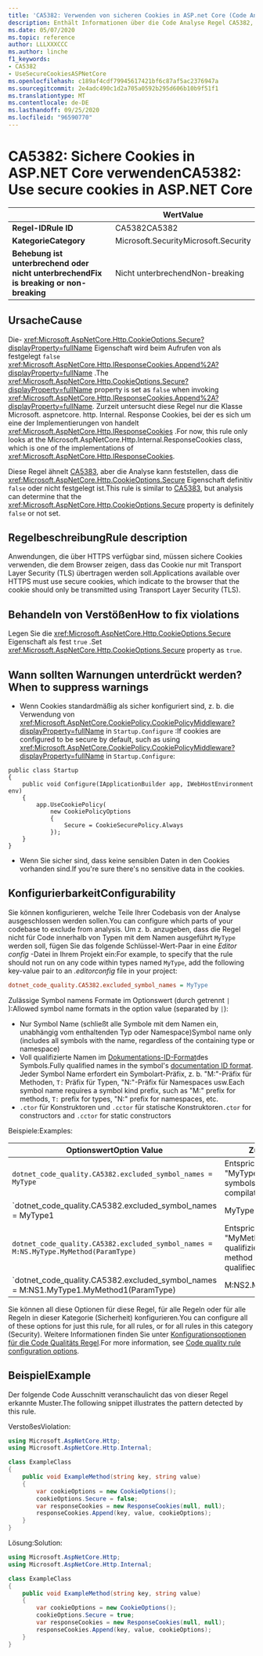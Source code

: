 ```yaml
---
title: 'CA5382: Verwenden von sicheren Cookies in ASP.net Core (Code Analyse)'
description: Enthält Informationen über die Code Analyse Regel CA5382, einschließlich der Gründe, der Behebung von Verstößen und der Zeit, zu der Sie unterdrückt werden soll.
ms.date: 05/07/2020
ms.topic: reference
author: LLLXXXCCC
ms.author: linche
f1_keywords:
- CA5382
- UseSecureCookiesASPNetCore
ms.openlocfilehash: c189af4cdf79945617421bf6c87af5ac2376947a
ms.sourcegitcommit: 2e4adc490c1d2a705a0592b295d606b10b9f51f1
ms.translationtype: MT
ms.contentlocale: de-DE
ms.lasthandoff: 09/25/2020
ms.locfileid: "96590770"
---
```

# <a name="ca5382-use-secure-cookies-in-aspnet-core"></a><span data-ttu-id="83b1b-103">CA5382: Sichere Cookies in ASP.NET Core verwenden</span><span class="sxs-lookup"><span data-stu-id="83b1b-103">CA5382: Use secure cookies in ASP.NET Core</span></span>

| | <span data-ttu-id="83b1b-104">Wert</span><span class="sxs-lookup"><span data-stu-id="83b1b-104">Value</span></span> |
|-|-|
| <span data-ttu-id="83b1b-105">**Regel-ID**</span><span class="sxs-lookup"><span data-stu-id="83b1b-105">**Rule ID**</span></span> |<span data-ttu-id="83b1b-106">CA5382</span><span class="sxs-lookup"><span data-stu-id="83b1b-106">CA5382</span></span>|
| <span data-ttu-id="83b1b-107">**Kategorie**</span><span class="sxs-lookup"><span data-stu-id="83b1b-107">**Category**</span></span> |<span data-ttu-id="83b1b-108">Microsoft.Security</span><span class="sxs-lookup"><span data-stu-id="83b1b-108">Microsoft.Security</span></span>|
| <span data-ttu-id="83b1b-109">**Behebung ist unterbrechend oder nicht unterbrechend**</span><span class="sxs-lookup"><span data-stu-id="83b1b-109">**Fix is breaking or non-breaking**</span></span> |<span data-ttu-id="83b1b-110">Nicht unterbrechend</span><span class="sxs-lookup"><span data-stu-id="83b1b-110">Non-breaking</span></span>|

## <a name="cause"></a><span data-ttu-id="83b1b-111">Ursache</span><span class="sxs-lookup"><span data-stu-id="83b1b-111">Cause</span></span>

<span data-ttu-id="83b1b-112">Die- <xref:Microsoft.AspNetCore.Http.CookieOptions.Secure?displayProperty=fullName> Eigenschaft wird beim Aufrufen von als festgelegt `false` <xref:Microsoft.AspNetCore.Http.IResponseCookies.Append%2A?displayProperty=fullName> .</span><span class="sxs-lookup"><span data-stu-id="83b1b-112">The <xref:Microsoft.AspNetCore.Http.CookieOptions.Secure?displayProperty=fullName> property is set as `false` when invoking <xref:Microsoft.AspNetCore.Http.IResponseCookies.Append%2A?displayProperty=fullName>.</span></span> <span data-ttu-id="83b1b-113">Zurzeit untersucht diese Regel nur die Klasse Microsoft. aspnetcore. http. Internal. Response Cookies, bei der es sich um eine der Implementierungen von handelt <xref:Microsoft.AspNetCore.Http.IResponseCookies> .</span><span class="sxs-lookup"><span data-stu-id="83b1b-113">For now, this rule only looks at the Microsoft.AspNetCore.Http.Internal.ResponseCookies class, which is one of the implementations of <xref:Microsoft.AspNetCore.Http.IResponseCookies>.</span></span>

<span data-ttu-id="83b1b-114">Diese Regel ähnelt [CA5383](ca5383.md), aber die Analyse kann feststellen, dass die <xref:Microsoft.AspNetCore.Http.CookieOptions.Secure> Eigenschaft definitiv `false` oder nicht festgelegt ist.</span><span class="sxs-lookup"><span data-stu-id="83b1b-114">This rule is similar to [CA5383](ca5383.md), but analysis can determine that the <xref:Microsoft.AspNetCore.Http.CookieOptions.Secure> property is definitely `false` or not set.</span></span>

## <a name="rule-description"></a><span data-ttu-id="83b1b-115">Regelbeschreibung</span><span class="sxs-lookup"><span data-stu-id="83b1b-115">Rule description</span></span>

<span data-ttu-id="83b1b-116">Anwendungen, die über HTTPS verfügbar sind, müssen sichere Cookies verwenden, die dem Browser zeigen, dass das Cookie nur mit Transport Layer Security (TLS) übertragen werden soll.</span><span class="sxs-lookup"><span data-stu-id="83b1b-116">Applications available over HTTPS must use secure cookies, which indicate to the browser that the cookie should only be transmitted using Transport Layer Security (TLS).</span></span>

## <a name="how-to-fix-violations"></a><span data-ttu-id="83b1b-117">Behandeln von Verstößen</span><span class="sxs-lookup"><span data-stu-id="83b1b-117">How to fix violations</span></span>

<span data-ttu-id="83b1b-118">Legen Sie die <xref:Microsoft.AspNetCore.Http.CookieOptions.Secure> Eigenschaft als fest `true` .</span><span class="sxs-lookup"><span data-stu-id="83b1b-118">Set <xref:Microsoft.AspNetCore.Http.CookieOptions.Secure> property as `true`.</span></span>

## <a name="when-to-suppress-warnings"></a><span data-ttu-id="83b1b-119">Wann sollten Warnungen unterdrückt werden?</span><span class="sxs-lookup"><span data-stu-id="83b1b-119">When to suppress warnings</span></span>

- <span data-ttu-id="83b1b-120">Wenn Cookies standardmäßig als sicher konfiguriert sind, z. b. die Verwendung von <xref:Microsoft.AspNetCore.CookiePolicy.CookiePolicyMiddleware?displayProperty=fullName> in `Startup.Configure` :</span><span class="sxs-lookup"><span data-stu-id="83b1b-120">If cookies are configured to be secure by default, such as using <xref:Microsoft.AspNetCore.CookiePolicy.CookiePolicyMiddleware?displayProperty=fullName> in `Startup.Configure`:</span></span>

```
public class Startup
{
    public void Configure(IApplicationBuilder app, IWebHostEnvironment env)
    {
        app.UseCookiePolicy(
            new CookiePolicyOptions
            {
                Secure = CookieSecurePolicy.Always
            });
    }
}
```

- <span data-ttu-id="83b1b-121">Wenn Sie sicher sind, dass keine sensiblen Daten in den Cookies vorhanden sind.</span><span class="sxs-lookup"><span data-stu-id="83b1b-121">If you're sure there's no sensitive data in the cookies.</span></span>

## <a name="configurability"></a><span data-ttu-id="83b1b-122">Konfigurierbarkeit</span><span class="sxs-lookup"><span data-stu-id="83b1b-122">Configurability</span></span>

<span data-ttu-id="83b1b-123">Sie können konfigurieren, welche Teile Ihrer Codebasis von der Analyse ausgeschlossen werden sollen.</span><span class="sxs-lookup"><span data-stu-id="83b1b-123">You can configure which parts of your codebase to exclude from analysis.</span></span> <span data-ttu-id="83b1b-124">Um z. b. anzugeben, dass die Regel nicht für Code innerhalb von Typen mit dem Namen ausgeführt `MyType` werden soll, fügen Sie das folgende Schlüssel-Wert-Paar in eine *Editor config* -Datei in Ihrem Projekt ein:</span><span class="sxs-lookup"><span data-stu-id="83b1b-124">For example, to specify that the rule should not run on any code within types named `MyType`, add the following key-value pair to an *.editorconfig* file in your project:</span></span>

```ini
dotnet_code_quality.CA5382.excluded_symbol_names = MyType
```

<span data-ttu-id="83b1b-125">Zulässige Symbol namens Formate im Optionswert (durch getrennt `|` ):</span><span class="sxs-lookup"><span data-stu-id="83b1b-125">Allowed symbol name formats in the option value (separated by `|`):</span></span>

- <span data-ttu-id="83b1b-126">Nur Symbol Name (schließt alle Symbole mit dem Namen ein, unabhängig vom enthaltenden Typ oder Namespace)</span><span class="sxs-lookup"><span data-stu-id="83b1b-126">Symbol name only (includes all symbols with the name, regardless of the containing type or namespace)</span></span>
- <span data-ttu-id="83b1b-127">Voll qualifizierte Namen im [Dokumentations-ID-Format](https://github.com/dotnet/csharplang/blob/master/spec/documentation-comments.md#id-string-format)des Symbols.</span><span class="sxs-lookup"><span data-stu-id="83b1b-127">Fully qualified names in the symbol's [documentation ID format](https://github.com/dotnet/csharplang/blob/master/spec/documentation-comments.md#id-string-format).</span></span> <span data-ttu-id="83b1b-128">Jeder Symbol Name erfordert ein Symbolart-Präfix, z. b. "M:"-Präfix für Methoden, `T:` Präfix für Typen, "N:"-Präfix für Namespaces usw.</span><span class="sxs-lookup"><span data-stu-id="83b1b-128">Each symbol name requires a symbol kind prefix, such as "M:" prefix for methods, `T:` prefix for types, "N:" prefix for namespaces, etc.</span></span>
- <span data-ttu-id="83b1b-129">`.ctor` für Konstruktoren und `.cctor` für statische Konstruktoren</span><span class="sxs-lookup"><span data-stu-id="83b1b-129">`.ctor` for constructors and `.cctor` for static constructors</span></span>

<span data-ttu-id="83b1b-130">Beispiele:</span><span class="sxs-lookup"><span data-stu-id="83b1b-130">Examples:</span></span>

| <span data-ttu-id="83b1b-131">Optionswert</span><span class="sxs-lookup"><span data-stu-id="83b1b-131">Option Value</span></span> | <span data-ttu-id="83b1b-132">Zusammenfassung</span><span class="sxs-lookup"><span data-stu-id="83b1b-132">Summary</span></span> |
| --- | --- |
|`dotnet_code_quality.CA5382.excluded_symbol_names = MyType` | <span data-ttu-id="83b1b-133">Entspricht allen Symbolen mit dem Namen "MyType" in der Kompilierung.</span><span class="sxs-lookup"><span data-stu-id="83b1b-133">Matches all symbols named 'MyType' in the compilation</span></span>
|`dotnet_code_quality.CA5382.excluded_symbol_names = MyType1|MyType2` | <span data-ttu-id="83b1b-134">Entspricht allen Symbolen mit dem Namen "MyType1" oder "MyType2" in der Kompilierung.</span><span class="sxs-lookup"><span data-stu-id="83b1b-134">Matches all symbols named either 'MyType1' or 'MyType2' in the compilation</span></span>
|`dotnet_code_quality.CA5382.excluded_symbol_names = M:NS.MyType.MyMethod(ParamType)` | <span data-ttu-id="83b1b-135">Entspricht der bestimmten Methode "MyMethod" mit der angegebenen voll qualifizierten Signatur.</span><span class="sxs-lookup"><span data-stu-id="83b1b-135">Matches specific method 'MyMethod' with given fully qualified signature</span></span>
|`dotnet_code_quality.CA5382.excluded_symbol_names = M:NS1.MyType1.MyMethod1(ParamType)|M:NS2.MyType2.MyMethod2(ParamType)` | <span data-ttu-id="83b1b-136">Entspricht den spezifischen Methoden "MyMethod1" und "MyMethod2" mit der entsprechenden voll qualifizierten Signatur.</span><span class="sxs-lookup"><span data-stu-id="83b1b-136">Matches specific methods 'MyMethod1' and 'MyMethod2' with respective fully qualified signature</span></span>

<span data-ttu-id="83b1b-137">Sie können all diese Optionen für diese Regel, für alle Regeln oder für alle Regeln in dieser Kategorie (Sicherheit) konfigurieren.</span><span class="sxs-lookup"><span data-stu-id="83b1b-137">You can configure all of these options for just this rule, for all rules, or for all rules in this category (Security).</span></span> <span data-ttu-id="83b1b-138">Weitere Informationen finden Sie unter [Konfigurationsoptionen für die Code Qualitäts Regel](../code-quality-rule-options.md).</span><span class="sxs-lookup"><span data-stu-id="83b1b-138">For more information, see [Code quality rule configuration options](../code-quality-rule-options.md).</span></span>

## <a name="example"></a><span data-ttu-id="83b1b-139">Beispiel</span><span class="sxs-lookup"><span data-stu-id="83b1b-139">Example</span></span>

<span data-ttu-id="83b1b-140">Der folgende Code Ausschnitt veranschaulicht das von dieser Regel erkannte Muster.</span><span class="sxs-lookup"><span data-stu-id="83b1b-140">The following snippet illustrates the pattern detected by this rule.</span></span>

<span data-ttu-id="83b1b-141">Verstoßes</span><span class="sxs-lookup"><span data-stu-id="83b1b-141">Violation:</span></span>

```csharp
using Microsoft.AspNetCore.Http;
using Microsoft.AspNetCore.Http.Internal;

class ExampleClass
{
    public void ExampleMethod(string key, string value)
    {
        var cookieOptions = new CookieOptions();
        cookieOptions.Secure = false;
        var responseCookies = new ResponseCookies(null, null);
        responseCookies.Append(key, value, cookieOptions);
    }
}
```

<span data-ttu-id="83b1b-142">Lösung:</span><span class="sxs-lookup"><span data-stu-id="83b1b-142">Solution:</span></span>

```csharp
using Microsoft.AspNetCore.Http;
using Microsoft.AspNetCore.Http.Internal;

class ExampleClass
{
    public void ExampleMethod(string key, string value)
    {
        var cookieOptions = new CookieOptions();
        cookieOptions.Secure = true;
        var responseCookies = new ResponseCookies(null, null);
        responseCookies.Append(key, value, cookieOptions);
    }
}
```
